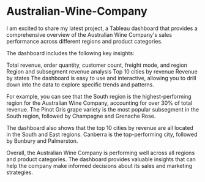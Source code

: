 # Australian-Wine-Company


I am excited to share my latest project, a Tableau dashboard that provides a comprehensive overview of the Australian Wine Company's sales performance across different regions and product categories.

The dashboard includes the following key insights:

Total revenue, order quantity, customer count, freight mode, and region
Region and subsegment revenue analysis
Top 10 cities by revenue
Revenue by states
The dashboard is easy to use and interactive, allowing you to drill down into the data to explore specific trends and patterns.

For example, you can see that the South region is the highest-performing region for the Australian Wine Company, accounting for over 30% of total revenue. The Pinot Gris grape variety is the most popular subsegment in the South region, followed by Champagne and Grenache Rose.

The dashboard also shows that the top 10 cities by revenue are all located in the South and East regions. Canberra is the top-performing city, followed by Bunbury and Palmerston.

Overall, the Australian Wine Company is performing well across all regions and product categories. The dashboard provides valuable insights that can help the company make informed decisions about its sales and marketing strategies.
